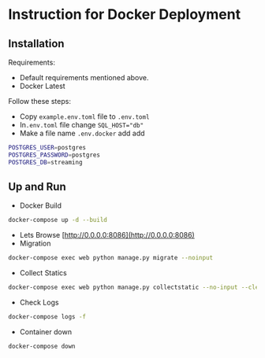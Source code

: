 # Instruction for Docker Deployment 

## Installation

Requirements:

- Default requirements mentioned above.
- Docker Latest

Follow these steps:
- Copy `example.env.toml` file to `.env.toml`
- In`.env.toml` file change `SQL_HOST="db"`
- Make a file name `.env.docker` add add
```sh
POSTGRES_USER=postgres
POSTGRES_PASSWORD=postgres
POSTGRES_DB=streaming
```

## Up and Run

 - Docker Build
```sh
docker-compose up -d --build
```
- Lets Browse [http://0.0.0.0:8086](http://0.0.0.0:8086)
- Migration
```sh
docker-compose exec web python manage.py migrate --noinput
```
- Collect Statics 
```sh
docker-compose exec web python manage.py collectstatic --no-input --clear
```
- Check Logs
```sh
docker-compose logs -f
``` 
- Container down
```sh
docker-compose down
```
